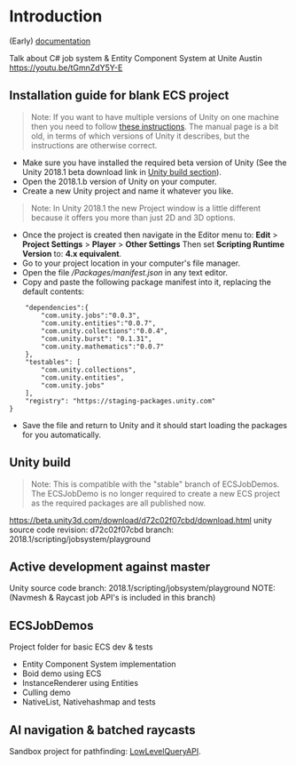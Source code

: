 # Introduction

(Early) [documentation](Documentation/index.md)

Talk about C# job system & Entity Component System at Unite Austin
https://youtu.be/tGmnZdY5Y-E

## Installation guide for blank ECS project

> Note: If you want to have multiple versions of Unity on one machine then you need to follow [these instructions](https://docs.unity3d.com/462/Documentation/Manual/InstallingMultipleVersionsofUnity.html). The manual page is a bit old, in terms of which versions of Unity it describes, but the instructions are otherwise correct.

* Make sure you have installed the required beta version of Unity (See the Unity 2018.1 beta download link in [Unity build section](#unity-build)).
* Open the 2018.1.b version of Unity on your computer.
* Create a new Unity project and name it whatever you like. 

> Note: In Unity 2018.1 the new Project window is a little different because it offers you more than just 2D and 3D options.

* Once the project is created then navigate in the Editor menu to: __Edit__ > __Project Settings__ > __Player__ > __Other Settings__ Then set __Scripting Runtime Version__ to: __4.x equivalent__. 
* Go to your project location in your computer's file manager.
* Open the file _<project-name>/Packages/manifest.json_ in any text editor.
* Copy and paste the following package manifest into it, replacing the default contents:

```{
    "dependencies":{
        "com.unity.jobs":"0.0.3",
        "com.unity.entities":"0.0.7",
        "com.unity.collections":"0.0.4",
        "com.unity.burst": "0.1.31",
        "com.unity.mathematics":"0.0.7"
    },
    "testables": [
        "com.unity.collections",
        "com.unity.entities",
        "com.unity.jobs"
    ],
    "registry": "https://staging-packages.unity.com"
}
```

* Save the file and return to Unity and it should start loading the packages for you automatically.

## Unity build 

> Note: This is compatible with the "stable" branch of ECSJobDemos. The ECSJobDemo is no longer required to create a new ECS project as the required packages are all published now.

https://beta.unity3d.com/download/d72c02f07cbd/download.html
unity source code revision: d72c02f07cbd branch: 2018.1/scripting/jobsystem/playground

## Active development against master

Unity source code branch: 2018.1/scripting/jobsystem/playground
NOTE: (Navmesh & Raycast job API's is included in this branch)

## ECSJobDemos

Project folder for basic ECS dev & tests
* Entity Component System implementation
* Boid demo using ECS
* InstanceRenderer using Entities
* Culling demo
* NativeList, Nativehashmap and tests

## AI navigation & batched raycasts

Sandbox project for pathfinding: [LowLevelQueryAPI](UnstablePrototypes/LowLevelQueryAPI).
<!--stackedit_data:
eyJoaXN0b3J5IjpbMjQ5NjkxMjUzLDE4MjYzOTE4MzcsMjQ5Nj
kxMjUzLDE4MjYzOTE4MzddfQ==
-->
